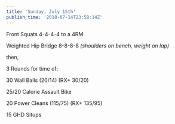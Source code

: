 ```yaml
---
title: 'Sunday, July 15th'
publish_time: '2018-07-14T23:58:14Z'
---
```


Front Squats 4-4-4-4 to a 4RM

Weighted Hip Bridge 8-8-8-8 *(shoulders on bench, weight on lap)*

then,

3 Rounds for time of:

30 Wall Balls (20/14) (RX+ 30/20)

25/20 Calorie Assault Bike

20 Power Cleans (115/75) (RX+ 135/95)

15 GHD Situps
